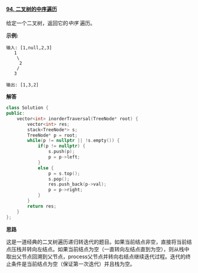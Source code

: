#### [94. 二叉树的中序遍历](https://leetcode-cn.com/problems/binary-tree-inorder-traversal/)

给定一个二叉树，返回它的*中序* 遍历。

**示例:**

```
输入: [1,null,2,3]
   1
    \
     2
    /
   3

输出: [1,3,2]
```



**解答**

```cpp
class Solution {
public:
    vector<int> inorderTraversal(TreeNode* root) {
        vector<int> res;
        stack<TreeNode*> s;
        TreeNode* p = root;
        while(p != nullptr || !s.empty()) {
            if(p != nullptr) {
                s.push(p);
                p = p->left;
            }
            else {
                p = s.top();
                s.pop();
                res.push_back(p->val);
                p = p->right;
            }
        }
        return res;
    }
};
```



**思路**

这是一道经典的二叉树遍历递归转迭代的题目。如果当前结点非空，直接将当前结点压栈并转向左结点。如果当前结点为空（一直转向左结点直到为空），则从栈中取出父节点回溯到父节点，process父节点并转向右结点继续迭代过程。迭代的终止条件是当前结点为空（保证第一次迭代）并且栈为空。